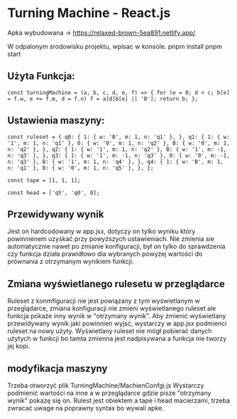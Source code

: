 # Turning Machine - React.js
Apka wybudowana -> https://relaxed-brown-5ea891.netlify.app/

W odpalonym środowisku projektu, wpisac w konsole.
pnpm install
pnpm start

## Użyta Funkcja: </br>
`const turningMachine = (a, b, c, d, e, f) => { for (e = 0; d < c; b[e] = f.w, e += f.m, d = f.n) f = a[d]b[e] || 'B']; return b; };`

## Ustawienia maszyny:</br>
`const ruleset = {
  q0: {
    1: { w: 'B', m: 1, n: 'q1' },
  },
  q1: {
    1: { w: '1', m: 1, n: 'q1' },
    0: { w: '0', m: 1, n: 'q2' },
    B: { w: '0', m: 1, n: 'q2' },
  },
  q2: {
    1: { w: '1', m: 1, n: 'q2' },
    B: { w: '1', m: -1, n: 'q3' },
  },
  q3: {
    1: { w: '1', m: -1, n: 'q3' },
    0: { w: '0', m: -1, n: 'q3' },
    B: { w: '1', m: 1, n: 'q4' },
  },
  q4: {
    1: { w: 'B', m: 1, n: 'q1' },
    0: { w: '0', m: 1, n: 'q5' },
  },
};`

`const tape = [1, 1, 1];`

`const head = ['q5', 'q0', 0];`

## Przewidywany wynik
Jest on hardcodowany w app.jsx, dotyczy on tylko wyniku który powinnienem uzyskać przy powyższych ustawieniach. Nie zmienia sie automatycznie nawet po zmianie konfiguracji, był on tylko do sprawdzenia czy funkcja działa prawidłowo dla wybranych powyżej wartości do prównania z otrzymanym wynikiem funkcji.

## Zmiana wyświetlanego rulesetu w przeglądarce
Ruleset z konmfiguracji nie jest powiązany z tym wyświetlanym w przeglądarce, zmiana konfiguracji nie zmieni wyświetlanego ruleset ale funkcja pokaże inny wynik w "otrzymany wynik". Aby zmienić wyświetlany przewidywany wynik jaki powinnien wyjsć, wystarczy w app.jsx podmienci ruleset na nowy użyty. Wyświetlany ruleset nie mógł pobierać danych użytych w funkcji bo tamta zmienna jest nadpisywana a funkcja nie tworzy jej kopi. 

## modyfikacja maszyny
Trzeba otworzyć plik TurningMachine/MachienConfgi.js
Wystarczy podmienić wartości na inne a w przeglądarce gdzie pisze "otrzymany wynik" pokazę się on. Rulest jest obiektem a tape i head macierzami, trzeba zwracać uwage na poprawny syntax bo wywali apke. 



